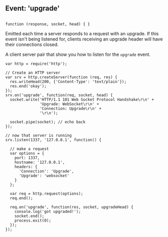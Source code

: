 ## Event: 'upgrade'

## 

`function (response, socket, head) { }`

Emitted each time a server responds to a request with an upgrade. If this
event isn't being listened for, clients receiving an upgrade header will have
their connections closed.

A client server pair that show you how to listen for the `upgrade` event.

    var http = require('http');
    
    // Create an HTTP server
    var srv = http.createServer(function (req, res) {
      res.writeHead(200, {'Content-Type': 'text/plain'});
      res.end('okay');
    });
    srv.on('upgrade', function(req, socket, head) {
      socket.write('HTTP/1.1 101 Web Socket Protocol Handshake\r\n' +
                   'Upgrade: WebSocket\r\n' +
                   'Connection: Upgrade\r\n' +
                   '\r\n');
    
      socket.pipe(socket); // echo back
    });
    
    // now that server is running
    srv.listen(1337, '127.0.0.1', function() {
    
      // make a request
      var options = {
        port: 1337,
        hostname: '127.0.0.1',
        headers: {
          'Connection': 'Upgrade',
          'Upgrade': 'websocket'
        }
      };
    
      var req = http.request(options);
      req.end();
    
      req.on('upgrade', function(res, socket, upgradeHead) {
        console.log('got upgraded!');
        socket.end();
        process.exit(0);
      });
    });